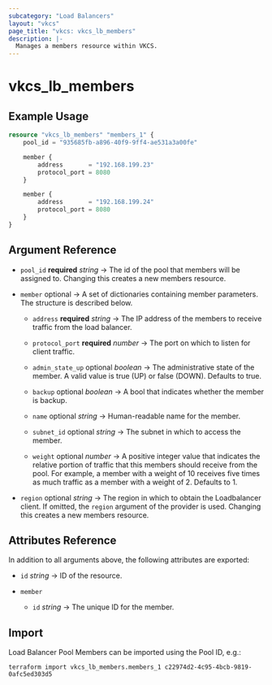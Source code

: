 ```yaml
---
subcategory: "Load Balancers"
layout: "vkcs"
page_title: "vkcs: vkcs_lb_members"
description: |-
  Manages a members resource within VKCS.
---
```


# vkcs_lb_members



## Example Usage
```terraform
resource "vkcs_lb_members" "members_1" {
	pool_id = "935685fb-a896-40f9-9ff4-ae531a3a00fe"

	member {
		address       = "192.168.199.23"
		protocol_port = 8080
	}

	member {
		address       = "192.168.199.24"
		protocol_port = 8080
	}
}
```
## Argument Reference
- `pool_id` **required** *string* &rarr;  The id of the pool that members will be assigned to. Changing this creates a new members resource.

- `member` optional &rarr;  A set of dictionaries containing member parameters. The structure is described below.
  - `address` **required** *string* &rarr;  The IP address of the members to receive traffic from the load balancer.

  - `protocol_port` **required** *number* &rarr;  The port on which to listen for client traffic.

  - `admin_state_up` optional *boolean* &rarr;  The administrative state of the member. A valid value is true (UP) or false (DOWN). Defaults to true.

  - `backup` optional *boolean* &rarr;  A bool that indicates whether the member is backup.

  - `name` optional *string* &rarr;  Human-readable name for the member.

  - `subnet_id` optional *string* &rarr;  The subnet in which to access the member.

  - `weight` optional *number* &rarr;  A positive integer value that indicates the relative portion of traffic that this members should receive from the pool. For example, a member with a weight of 10 receives five times as much traffic as a member with a weight of 2. Defaults to 1.

- `region` optional *string* &rarr;  The region in which to obtain the Loadbalancer client. If omitted, the `region` argument of the provider is used. Changing this creates a new members resource.


## Attributes Reference
In addition to all arguments above, the following attributes are exported:
- `id` *string* &rarr;  ID of the resource.

- `member` 
  - `id` *string* &rarr;  The unique ID for the member.



## Import

Load Balancer Pool Members can be imported using the Pool ID, e.g.:

```shell
terraform import vkcs_lb_members.members_1 c22974d2-4c95-4bcb-9819-0afc5ed303d5
```
